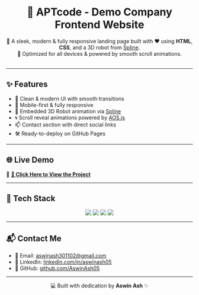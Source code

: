 <h1 align="center">🚀 APTcode - Demo Company Frontend Website</h1>

<p align="center">
  🔧 A sleek, modern & fully responsive landing page built with ❤️ using <strong>HTML</strong>, <strong>CSS</strong>, and a 3D robot from <a href="https://spline.design" target="_blank">Spline</a>.<br>
  🎯 Optimized for all devices & powered by smooth scroll animations.<br><br>
</p>

---

## ✨ Features

- 🎨 Clean & modern UI with smooth transitions  
- 📱 Mobile-first & fully responsive  
- 🤖 Embedded 3D Robot animation via <a href="https://spline.design" target="_blank">Spline</a>  
- 🌀 Scroll reveal animations powered by <a href="https://michalsnik.github.io/aos/" target="_blank">AOS.js</a>  
- 📫 Contact section with direct social links  
- 🛠️ Ready-to-deploy on GitHub Pages  

---

## 🌐 Live Demo  

🔗 **[🚀 Click Here to View the Project](https://aswinash05.github.io/Demo-website-frontend/)**  

---

## 🧰 Tech Stack

<p align="center">
  <img src="https://img.shields.io/badge/HTML5-E34F26?style=for-the-badge&logo=html5&logoColor=white"/>
  <img src="https://img.shields.io/badge/CSS3-1572B6?style=for-the-badge&logo=css3&logoColor=white"/>
  <img src="https://img.shields.io/badge/AOS.js-00D8FF?style=for-the-badge&logo=javascript&logoColor=black"/>
  <img src="https://img.shields.io/badge/Spline-3D%20Design-orange?style=for-the-badge"/>
</p>

---

## 📬 Contact Me

- 📧 Email: [aswinash301102@gmail.com](mailto:aswinash301102@gmail.com)  
- 💼 LinkedIn: [linkedin.com/in/aswinash05](https://www.linkedin.com/in/aswinash05)  
- 🐙 GitHub: [github.com/AswinAsh05](https://github.com/AswinAsh05)

---

<p align="center">
  💻 Built with dedication by <strong>Aswin Ash</strong> ✨
</p>
